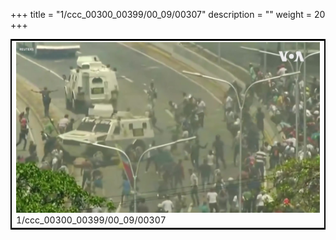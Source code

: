 +++
title = "1/ccc_00300_00399/00_09/00307"
description = ""
weight = 20
+++

<table style="border:2px solid black;max-width:800px;max-height:800px;" 
><tr><td>
<img class="center-fit-jpg"
src="/jpg_/aaa_20190430_NxaOmWaI8sI_00306.jpg">
1/ccc_00300_00399/00_09/00307
</img></td></tr></table>
